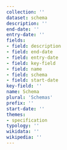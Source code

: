 ```yaml
---
collection: ''
dataset: schema
description: ''
end-date: ''
entry-date: ''
fields:
- field: description
- field: end-date
- field: entry-date
- field: key-field
- field: name
- field: schema
- field: start-date
key-field: ''
name: Schema
plural: 'Schemas'
prefix: ''
start-date: ''
themes:
- specification
typology: ''
wikidata: ''
wikipedia: ''
---
```

